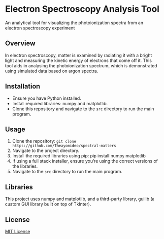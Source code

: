 # Electron Spectroscopy Analysis Tool
An analytical tool for visualizing the photoionization spectra from an electron spectroscopy experiment

## Overview
In electron spectroscopy, matter is examined by radiating it with a bright light and measuring the kinetic energy of electrons that come off it. This tool aids in analysing the photoionization spectrum, which is demonstrated using simulated data based on argon spectra.

## Installation
- Ensure you have Python installed.
- Install required libraries: numpy and matplotlib.
- Clone this repository and navigate to the `src` directory to run the main program.

## Usage
1. Clone the repository: `git clone https://github.com/Theayomideo/spectral-matters`
2. Navigate to the project directory.
3. Install the required libraries using pip:
   pip install numpy matplotlib
4. If using a full stack installer, ensure you're using the correct versions of the libraries.
5. Navigate to the `src` directory to run the main program.

## Libraries
This project uses numpy and matplotlib, and a third-party library, guilib (a custom GUI library built on top of TkInter).

## License
[MIT License](LICENSE)
